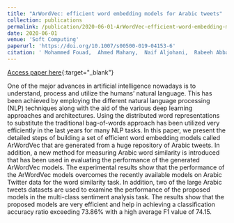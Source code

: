 ```yaml
---
title: "ArWordVec: efficient word embedding models for Arabic tweets"
collection: publications
permalink: /publication/2020-06-01-ArWordVec-efficient-word-embedding-models-for-Arabic-tweets
date: 2020-06-01
venue: 'Soft Computing'
paperurl: 'https://doi.org/10.1007/s00500-019-04153-6'
citation: ' Mohammed Fouad,  Ahmed Mahany,  Naif Aljohani,  Rabeeh Abbasi,  Saeed-Ul Hassan, &quot;ArWordVec: efficient word embedding models for Arabic tweets.&quot; Soft Computing, 2020.'
---
```


[Access paper here](https://doi.org/10.1007/s00500-019-04153-6){:target="_blank"}

One of the major advances in artificial intelligence nowadays is to understand, process and utilize the humans’ natural language. This has been achieved by employing the different natural language processing (NLP) techniques along with the aid of the various deep learning approaches and architectures. Using the distributed word representations to substitute the traditional bag-of-words approach has been utilized very efficiently in the last years for many NLP tasks. In this paper, we present the detailed steps of building a set of efficient word embedding models called ArWordVec that are generated from a huge repository of Arabic tweets. In addition, a new method for measuring Arabic word similarity is introduced that has been used in evaluating the performance of the generated ArWordVec models. The experimental results show that the performance of the ArWordVec models overcomes the recently available models on Arabic Twitter data for the word similarity task. In addition, two of the large Arabic tweets datasets are used to examine the performance of the proposed models in the multi-class sentiment analysis task. The results show that the proposed models are very efficient and help in achieving a classification accuracy ratio exceeding 73.86\% with a high average F1 value of 74.15.
